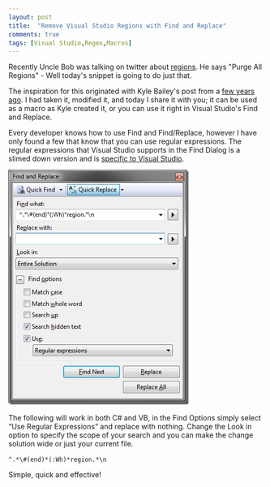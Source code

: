 ```yaml
---
layout: post
title:  "Remove Visual Studio Regions with Find and Replace"
comments: true
tags: [Visual Studio,Regex,Macros]
---
```



Recently Uncle Bob was talking on twitter about [regions](http://twitter.com/unclebobmartin/status/7676319628). He says &quot;Purge All Regions&quot; - Well today's snippet is going to do just that.

The inspiration for this originated with Kyle Bailey's post from a [few years ago](http://codebetter.com/blogs/kyle.baley/archive/2007/12/17/removing-regions-or-quot-how-to-keep-your-code-expanded-quot.aspx). I had taken it, modified it, and today I share it with you; it can be used as a macro as Kyle created it, or you can use it right in Visual Studio's Find and Replace.

Every developer knows how to use Find and Find/Replace, however I have only found a few that know that you can use regular expressions. The regular expressions that Visual Studio supports in the Find Dialog is a slimed down version and is [specific to Visual Studio](http://msdn.microsoft.com/en-us/library/2k3te2cs.aspx).

![image](/posts_images/find_replace_regex.png)

The following will work in both C# and VB, in the Find Options simply select “Use Regular Expressions” and replace with nothing. Change the Look in option to specify the scope of your search and you can make the change solution wide or just your current file.

```
^.*\#(end)*(:Wh)*region.*\n
```
Simple, quick and effective!
